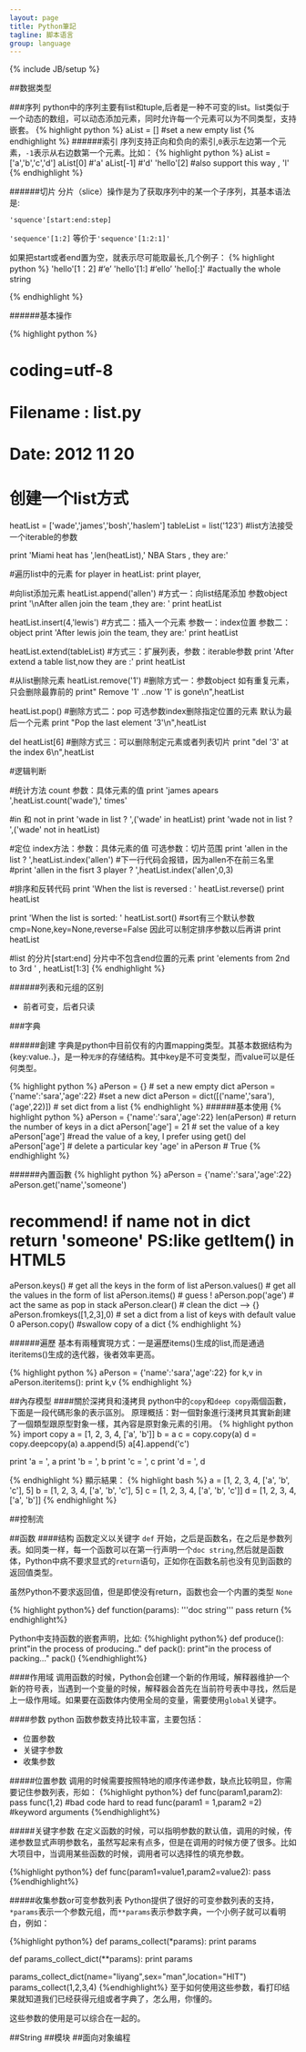```yaml
---
layout: page
title: Python筆記
tagline: 脚本语言
group: language
---
```

{% include JB/setup %}

##数据类型

###序列
python中的序列主要有list和tuple,后者是一种不可变的list。list类似于一个动态的数组，可以动态添加元素，同时允许每一个元素可以为不同类型，支持嵌套。
{% highlight python %}
aList = [] #set a new empty list
{% endhighlight %}
######索引
序列支持正向和负向的索引,`0`表示左边第一个元素，`-1`表示从右边数第一个元素。比如：
{% highlight python %}
aList = ['a','b','c','d']
aList[0] #'a'
aList[-1] #'d'
'hello'[2] #also support this way , 'l'
{% endhighlight %}

######切片
分片（slice）操作是为了获取序列中的某一个子序列，其基本语法是:

`'squence'[start:end:step]`


`'sequence'[1:2]` 等价于`'sequence'[1:2:1]'`

如果把start或者end置为空，就表示尽可能取最长,几个例子：
{% highlight python %}
'hello'[1：2] #‘e’
'hello'[1:] #‘ello’
'hello[:]' #actually the whole string

{% endhighlight %}

######基本操作

{% highlight python %}
# coding=utf-8
 
 # Filename : list.py
 # Date: 2012 11 20
 
 
 
 # 创建一个list方式
 heatList = ['wade','james','bosh','haslem']
 tableList = list('123')  #list方法接受一个iterable的参数
 
 print 'Miami heat has ',len(heatList),' NBA Stars , they are:'
 
 #遍历list中的元素
 for player in heatList:
     print player,
 
 
 #向list添加元素
 heatList.append('allen') #方式一：向list结尾添加 参数object
 print '\nAfter allen join the team ,they are: '
 print heatList
 
 heatList.insert(4,'lewis') #方式二：插入一个元素 参数一：index位置 参数二：object
 print 'After lewis join the team, they are:'
 print heatList
 
 heatList.extend(tableList)  #方式三：扩展列表，参数：iterable参数
 print 'After extend a table list,now they are :'
 print heatList
 
 #从list删除元素
 heatList.remove('1')   #删除方式一：参数object 如有重复元素，只会删除最靠前的
 print" Remove '1' ..now '1' is gone\n",heatList
 
 heatList.pop()   #删除方式二：pop 可选参数index删除指定位置的元素 默认为最后一个元素
 print "Pop the last element '3'\n",heatList
 
 del heatList[6] #删除方式三：可以删除制定元素或者列表切片
 print "del '3' at the index 6\n",heatList
 
 
 #逻辑判断
 
 #统计方法 count 参数：具体元素的值
 print 'james apears ',heatList.count('wade'),' times'
 
 #in 和 not in 
 print 'wade in list ? ',('wade' in heatList)
 print 'wade not in list ? ',('wade' not in heatList)
 
 #定位 index方法：参数：具体元素的值 可选参数：切片范围
 print 'allen in the list ? ',heatList.index('allen')
 #下一行代码会报错，因为allen不在前三名里
 #print 'allen in the fisrt 3 player ? ',heatList.index('allen',0,3)
 
 #排序和反转代码
 print 'When the list is reversed : '
 heatList.reverse()
 print heatList
 
 print 'When the list is sorted: '
 heatList.sort() #sort有三个默认参数 cmp=None,key=None,reverse=False 因此可以制定排序参数以后再讲
 print heatList
 
 #list 的分片[start:end] 分片中不包含end位置的元素
 print 'elements from 2nd to 3rd ' , heatList[1:3]
{% endhighlight %}

######列表和元组的区别

- 前者可变，后者只读

###字典

######創建
字典是python中目前仅有的内置mapping类型。其基本数据结构为{key:value..}，是一种`无序`的存储结构。其中key是不可变类型，而value可以是任何类型。

{% highlight python %}
aPerson = {} # set a new empty dict
aPerson = {'name':'sara','age':22} #set a new dict
aPerson = dict([('name','sara'),('age',22)]) # set dict from a list
{% endhighlight %}
######基本使用
{% highlight python %}
aPerson = {'name':'sara','age':22}
len(aPerson) # return the number of keys in a dict
aPerson['age'] = 21 # set the value of a key
aPerson['age'] #read the value of a key, I prefer using get()
del aPerson['age'] # delete a particular key
'age' in aPerson # True
{% endhighlight %}

######內置函數
{% highlight python %}
aPerson = {'name':'sara','age':22}
aPerson.get('name','someone') 
# recommend! if name not in dict return 'someone'  PS:like getItem() in HTML5
aPerson.keys() # get all the keys in the form of list
aPerson.values() # get all the values in the form of list
aPerson.items() # guess !
aPerson.pop('age') # act the same as pop in stack
aPerson.clear() # clean the dict --> {}
aPerson.fromkeys([1,2,3],0) # set a dict from a list of keys with default value 0
aPerson.copy() #swallow copy of a dict
{% endhighlight %}

######遍歷
基本有兩種實現方式：一是遍歷items()生成的list,而是通過iteritems()生成的迭代器，後者效率更高。

{% highlight python %}
aPerson = {'name':'sara','age':22}
for k,v in aPerson.iteritems():
    print k,v
{% endhighlight %}



##內存模型
####關於深拷貝和淺拷貝
python中的`copy`和`deep copy`兩個函數，下面是一段代碼形象的表示區別。
原理概括：對一個對象進行淺拷貝其實新創建了一個類型跟原型對象一樣，其內容是原對象元素的引用。
{% highlight python %}
import copy
a = [1, 2, 3, 4, ['a', 'b']] 
b = a 
c = copy.copy(a) 
d = copy.deepcopy(a) 
a.append(5) 
a[4].append('c')

print 'a = ', a
print 'b = ', b
print 'c = ', c
print 'd = ', d

{% endhighlight %}
顯示結果：
{% highlight bash %}
a =  [1, 2, 3, 4, ['a', 'b', 'c'], 5]
b =  [1, 2, 3, 4, ['a', 'b', 'c'], 5]
c =  [1, 2, 3, 4, ['a', 'b', 'c']]
d =  [1, 2, 3, 4, ['a', 'b']]
{% endhighlight %}

##控制流

##函数
####结构
函数定义以关键字 `def` 开始，之后是函数名，在之后是参数列表。如同类一样，每一个函数可以在第一行声明一个`doc string`,然后就是函数体，Python中病不要求显式的`return`语句，正如你在函数名前也没有见到函数的返回值类型。

虽然Python不要求返回值，但是即使没有return，函数也会一个内置的类型 `None`

{% highlight python%}
def function(params):
	'''doc string'''
	pass
	return 
{% endhighlight%}

Python中支持函数的嵌套声明，比如:
{%highlight python%}
def produce():
    print"in the process of producing.."
    def pack():
        print"in the process of packing..."
    pack()
{%endhighlight%}

####作用域
调用函数的时候，Python会创建一个新的作用域，解释器维护一个新的符号表，当遇到一个变量的时候，解释器会首先在当前符号表中寻找，然后是上一级作用域。如果要在函数体内使用全局的变量，需要使用`global`关键字。

####参数
python 函数参数支持比较丰富，主要包括：

+ 位置参数
+ 关键字参数
+ 收集参数

#####位置参数
调用的时候需要按照特地的顺序传递参数，缺点比较明显，你需要记住参数列表，形如：
{%highlight python%}
def func(param1,param2):
    pass
func(1,2) #bad code hard to read
func(param1 = 1,param2 =2) #keyword arguments
{%endhighlight%}

#####关键字参数
在定义函数的时候，可以指明参数的默认值，调用的时候，传递参数显式声明参数名，虽然写起来有点多，但是在调用的时候方便了很多。比如大项目中，当调用某些函数的时候，调用者可以选择性的填充参数。

{%highlight python%}
def func(param1=value1,param2=value2):
    pass
{%endhighlight%}

#####收集参数or可变参数列表
Python提供了很好的可变参数列表的支持，`*params`表示一个参数元组，而`**params`表示参数字典，一个小例子就可以看明白，例如：

{%highlight python%}
def params_collect(*params):
    print params

def params_collect_dict(**params):
    print params

params_collect_dict(name="liyang",sex="man",location="HIT")
params_collect(1,2,3,4)
{%endhighlight%}
至于如何使用这些参数，看打印结果就知道我们已经获得元组或者字典了，怎么用，你懂的。

这些参数的使用是可以综合在一起的。

##String
##模块
##面向对象编程